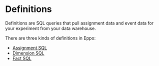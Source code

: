# Definitions

Definitions are SQL queries that pull assignment data and event data for your experiment from your data warehouse.

There are three kinds of definitions in Eppo:

- [Assignment SQL](./assignment-sql)
- [Dimension SQL](./dimension-sql)
- [Fact SQL](./fact-sql)